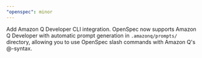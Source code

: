 ```yaml
---
"openspec": minor
---
```


Add Amazon Q Developer CLI integration. OpenSpec now supports Amazon Q Developer with automatic prompt generation in `.amazonq/prompts/` directory, allowing you to use OpenSpec slash commands with Amazon Q's @-syntax.
